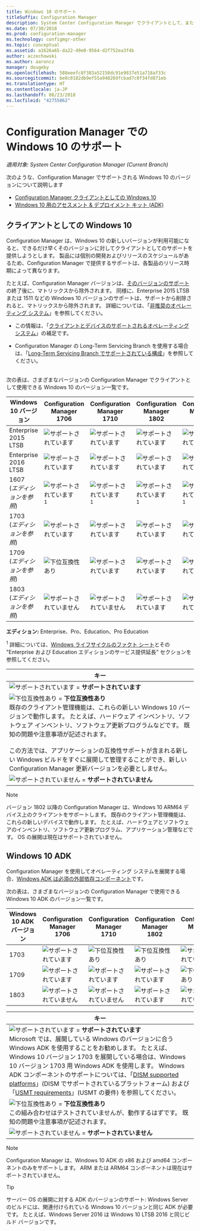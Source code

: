 ```yaml
---
title: Windows 10 のサポート
titleSuffix: Configuration Manager
description: System Center Configuration Manager でクライアントとして、または OSD 用にサポートされている Windows 10 のバージョンについて説明します
ms.date: 07/30/2018
ms.prod: configuration-manager
ms.technology: configmgr-other
ms.topic: conceptual
ms.assetid: a1626a65-da22-49e0-9564-d2f752ea3f4b
author: aczechowski
ms.author: aaroncz
manager: dougeby
ms.openlocfilehash: 588eeefc8f383a52150dc91e9837e51a718af33c
ms.sourcegitcommit: be8c0182db9ef55a948269fcbad7c0f34fd871eb
ms.translationtype: HT
ms.contentlocale: ja-JP
ms.lasthandoff: 08/23/2018
ms.locfileid: "42755862"
---
```

# <a name="support-for-windows-10-in-configuration-manager"></a>Configuration Manager での Windows 10 のサポート  

*適用対象: System Center Configuration Manager (Current Branch)*


次のような、Configuration Manager でサポートされる Windows 10 のバージョンについて説明します
 -  [Configuration Manager クライアントとしての Windows 10](#windows-10-as-a-client)
 -  [Windows 10 用のアセスメント & デプロイメント キット (ADK)](#windows-10-adk)



## <a name="windows-10-as-a-client"></a>クライアントとしての Windows 10
Configuration Manager は、Windows 10 の新しいバージョンが利用可能になると、できるだけ早くそのバージョンに対してクライアントとしてのサポートを提供しようとします。 製品には個別の開発およびリリースのスケジュールがあるため、Configuration Manager で提供するサポートは、各製品のリリース時期によって異なります。

たとえば、Configuration Manager バージョンは、[そのバージョンのサポート](/sccm/core/servers/manage/current-branch-versions-supported)の終了後に、マトリックスから除外されます。 同様に、Enterprise 2015 LTSB または 1511 などの Windows 10 バージョンのサポートは、サポートから削除されると、マトリックスから除外されます。 詳細については、「[非推奨のオペレーティング システム](/sccm/core/plan-design/changes/deprecated/removed-and-deprecated-client#deprecated-client-operating-systems)」を参照してください。

-   この情報は、「[クライアントとデバイスのサポートされるオペレーティング システム](/sccm/core/plan-design/configs/supported-operating-systems-for-clients-and-devices)」の補足です。  

-   Configuration Manager の Long-Term Servicing Branch を使用する場合は、「[Long-Term Servicing Branch でサポートされている構成](/sccm/core/understand/supported-configurations-for-ltsb)」を参照してください。  

<br/>
次の表は、さまざまなバージョンの Configuration Manager でクライアントとして使用できる Windows 10 のバージョン一覧です。

| Windows 10 バージョン | Configuration Manager 1706 | Configuration Manager 1710 | Configuration Manager 1802 | Configuration Manager 1806 |
|---------------------|-----|-----|-----|-----|
| Enterprise 2015 LTSB            <!--10/14/2025-->   | ![サポートされています](media/green_check.png) | ![サポートされています](media/green_check.png) | ![サポートされています](media/green_check.png) | ![サポートされています](media/green_check.png) |
| Enterprise 2016 LTSB            <!--10/13/2026-->   | ![サポートされています](media/green_check.png) | ![サポートされています](media/green_check.png) | ![サポートされています](media/green_check.png) | ![サポートされています](media/green_check.png) |
| 1607   <br />(*エディションを参照*)   <!--04+6/10/2018-->   | ![サポートされています](media/green_check.png) <sup>1</sup> | ![サポートされています](media/green_check.png) <sup>1</sup> | ![サポートされています](media/green_check.png) <sup>1</sup> | ![サポートされています](media/green_check.png) <sup>1</sup> |
| 1703   <br />(*エディションを参照*)   <!--10+6/09/2018-->   | ![サポートされています](media/green_check.png) | ![サポートされています](media/green_check.png) | ![サポートされています](media/green_check.png) | ![サポートされています](media/green_check.png) |
| 1709   <br />(*エディションを参照*)   <!--04+6/09/2019-->   | ![下位互換性あり](media/blue_compat.png) | ![サポートされています](media/green_check.png) | ![サポートされています](media/green_check.png) | ![サポートされています](media/green_check.png) |
| 1803   <br />(*エディションを参照*)   <!--11/12/2019-->   | ![サポートされていません](media/Red_X.png) | ![サポートされていません](media/Red_X.png) | ![サポートされています](media/green_check.png) | ![サポートされています](media/green_check.png) |

<!-- lifecycle reference: https://support.microsoft.com/help/13853/windows-lifecycle-fact-sheet -->

**エディション:** Enterprise、Pro、Education、Pro Education   

<sup>1</sup> 詳細については、[Windows ライフサイクルのファクト シート](https://support.microsoft.com/help/13853/windows-lifecycle-fact-sheet)とその "Enterprise および Education エディションのサービス提供延長" セクションを参照してください。

| キー |
|--|
| ![サポートされています](media/green_check.png) = **サポートされています**  |
| ![下位互換性あり](media/blue_compat.png)  = **下位互換性あり** <br/> 既存のクライアント管理機能は、これらの新しい Windows 10 バージョンで動作します。 たとえば、ハードウェア インベントリ、ソフトウェア インベントリ、ソフトウェア更新プログラムなどです。 既知の問題や注意事項が記述されます。 <br><br>この方法では、アプリケーションの互換性サポートが含まれる新しい Windows ビルドをすぐに展開して管理することができ、新しい Configuration Manager 更新バージョンを必要としません。 |
| ![サポートされていません](media/Red_X.png) = **サポートされていません** |

 > [!NOTE]  
 > バージョン 1802 以降の Configuration Manager は、Windows 10 ARM64 デバイス上のクライアントをサポートします。 既存のクライアント管理機能は、これらの新しいデバイスで動作します。 たとえば、ハードウェアとソフトウェアのインベントリ、ソフトウェア更新プログラム、アプリケーション管理などです。 OS の展開は現在はサポートされていません。 <!-- 1353704 --> 



## <a name="windows-10-adk"></a>Windows 10 ADK
Configuration Manager を使用してオペレーティング システムを展開する場合、[Windows ADK は必須の外部依存コンポーネント](/sccm/osd/plan-design/infrastructure-requirements-for-operating-system-deployment)です。

次の表は、さまざまなバージョンの Configuration Manager で使用できる Windows 10 ADK のバージョン一覧です。

| Windows 10 ADK バージョン  | Configuration Manager 1706 | Configuration Manager 1710 | Configuration Manager 1802 | Configuration Manager 1806 |
|--------------------|-----|-----|-----|-----|
| 1703  | ![サポートされています](media/green_check.png) | ![下位互換性あり](media/blue_compat.png) | ![下位互換性あり](media/blue_compat.png) | ![サポートされていません](media/Red_X.png)   |
| 1709  | ![サポートされています](media/green_check.png) | ![サポートされています](media/green_check.png) | ![サポートされています](media/green_check.png) | ![下位互換性あり](media/blue_compat.png) |
| 1803  | ![サポートされていません](media/Red_X.png)   | ![サポートされていません](media/Red_X.png) | ![サポートされています](media/green_check.png) | ![サポートされています](media/green_check.png) |

|キー|
|--|
| ![サポートされています](media/green_check.png) = **サポートされています** <br/> Microsoft では、展開している Windows のバージョンに合う Windows ADK を使用することをお勧めします。 たとえば、Windows 10 バージョン 1703 を展開している場合は、Windows 10 バージョン 1703 用 Windows ADK を使用します。 Windows ADK コンポーネントのサポートについては、「[DISM supported platforms](https://docs.microsoft.com/windows-hardware/manufacture/desktop/dism-supported-platforms)」(DISM でサポートされているプラットフォーム) および「[USMT requirements](https://docs.microsoft.com/windows/deployment/usmt/usmt-requirements#bkmk-1)」(USMT の要件) を参照してください。 |
| ![下位互換性あり](media/blue_compat.png)  = **下位互換性あり** <br/> この組み合わせはテストされていませんが、動作するはずです。 既知の問題や注意事項が記述されます。 |
| ![サポートされていません](media/Red_X.png) = **サポートされていません** |

 > [!Note]  
 > Configuration Manager は、Windows 10 ADK の x86 および amd64 コンポーネントのみをサポートします。 ARM または ARM64 コンポーネントは現在はサポートされていません。 

> [!Tip]
> サーバー OS の展開に対する ADK のバージョンのサポート: Windows Server のビルドには、関連付けられている Windows 10 バージョンと同じ ADK が必要です。 たとえば、Windows Server 2016 は Windows 10 LTSB 2016 と同じビルド バージョンです。

